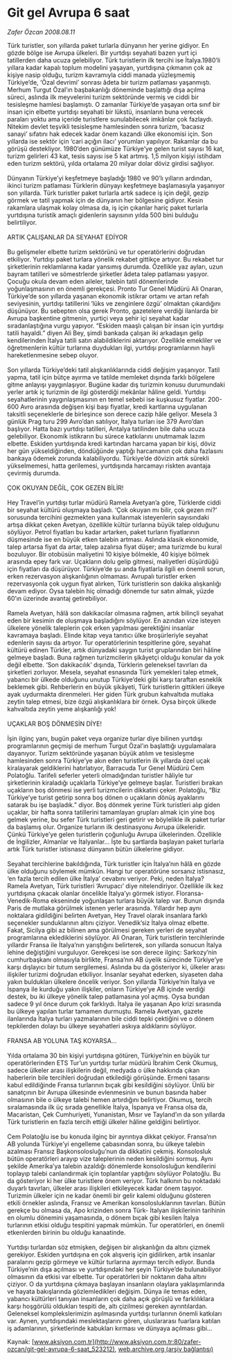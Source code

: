 # Git gel Avrupa 6 saat

*Zafer Özcan 2008.08.11*

<div class="pNewsDetailMainContent" itemprop="articleBody">
 Türk turistler, son yıllarda paket turlarla dünyanın her yerine gidiyor. En gözde bölge ise Avrupa ülkeleri. Bir yurtdışı seyahati bazen yurt içi tatillerden daha ucuza gelebiliyor. Türk turistlerin ilk tercihi ise İtalya.1980’li yıllara kadar kapalı toplum modelini yaşayan, yurtdışına çıkmanın çok az kişiye nasip olduğu, turizm kavramıyla ciddi manada yüzleşmemiş Türkiye’de, ‘Özal devrimi’ sonrası âdeta bir turizm patlaması yaşanmıştı. Merhum Turgut Özal’ın başbakanlığı döneminde başlattığı dışa açılma süreci, aslında ilk meyvelerini turizm sektöründe vermiş ve ciddi bir tesisleşme hamlesi başlamıştı. O zamanlar Türkiye’de yaşayan orta sınıf bir insan için elbette yurtdışı seyahati bir lükstü, insanların buna verecek paraları yoktu ama içeride turistlere sunulabilecek imkânlar çok fazlaydı. Nitekim devlet teşvikli tesisleşme hamlesinden sonra turizm, ‘bacasız sanayi’ sıfatını hak edecek kadar önem kazandı ülke ekonomisi için. Son yıllarda ise sektör için ‘cari açığın ilacı’ yorumları yapılıyor. Rakamlar da bu görüşü destekliyor. 1980’den günümüze Türkiye’ye gelen turist sayısı 16 kat, turizm gelirleri 43 kat, tesis sayısı ise 5 kat artmış. 1,5 milyon kişiyi istihdam eden turizm sektörü, yılda ortalama 20 milyar dolar döviz girdisi sağlıyor.
 <br/>
 <br/>
 Dünyanın Türkiye’yi keşfetmeye başladığı 1980 ve 90’lı yılların ardından, ikinci turizm patlaması Türklerin dünyayı keşfetmeye başlamasıyla yaşanıyor son yıllarda. Türk turistler paket turlarla artık sadece iş için değil, gezip görmek ve tatil yapmak için de dünyanın her bölgesine gidiyor. Kesin rakamlara ulaşmak kolay olmasa da, iş için çıkanlar hariç paket turlarla yurtdışına turistik amaçlı gidenlerin sayısının yılda 500 bini bulduğu belirtiliyor.
 <br/>
 <br/>
 ARTIK ÇALIŞANLAR DA SEYAHAT EDİYOR
 <br/>
 <br/>
 Bu gelişmeler elbette turizm sektörünü ve tur operatörlerini doğrudan etkiliyor. Yurtdışı paket turlara yönelik rekabet gittikçe artıyor. Bu rekabet tur şirketlerinin reklamlarına kadar yansımış durumda. Özellikle yaz ayları, uzun bayram tatilleri ve sömestrlerde şirketler âdeta talep patlaması yaşıyor. Çocuğu okula devam eden aileler, talebin tatil dönemlerinde yoğunlaşmasının en önemli gerekçesi. Pronto Tur Genel Müdürü Ali Onaran, Türkiye’de son yıllarda yaşanan ekonomik istikrar ortamı ve artan refah seviyesinin, yurtdışı tatillerini ‘lüks ve zenginlere özgü’ olmaktan çıkardığını düşünüyor. Bu sebepten olsa gerek Pronto, gazetelere verdiği ilanlarda bir Avrupa başkentine gitmenin, yurtiçi veya şehir içi seyahat kadar sıradanlaştığına vurgu yapıyor. “Eskiden maaşlı çalışan bir insan için yurtdışı tatili hayaldi.” diyen Ali Bey, şimdi bankada çalışan iki arkadaşın gelip kendilerinden İtalya tatili satın alabildiklerini aktarıyor. Özellikle emekliler ve öğretmenlerin kültür turlarına duydukları ilgi, yurtdışı programlarının hayli hareketlenmesine sebep oluyor.
 <br/>
 <br/>
 Son yıllarda Türkiye’deki tatil alışkanlıklarında ciddi değişim yaşanıyor. Tatil yapma, tatil için bütçe ayırma ve tatilde memleket dışında farklı bölgelere gitme anlayışı yaygınlaşıyor. Bugüne kadar dış turizmin konusu durumundaki yerler artık iç turizmin de ilgi gösterdiği mekânlar hâline geldi. Yurtdışı seyahatlerinin yaygınlaşmasının en temel sebebi ise kuşkusuz fiyatlar. 200-600 Avro arasında değişen kişi başı fiyatlar, kredi kartlarına uygulanan taksitli seçeneklerle de birleşince son derece cazip hâle geliyor. Mesela 3 günlük Prag turu 299 Avro’dan satılıyor, İtalya turları ise 379 Avro’dan başlıyor. Hatta bazı yurtdışı tatilleri, Antalya tatilinden bile daha ucuza gelebiliyor. Ekonomik istikrarın bu sürece katkılarını unutmamak lazım elbette. Eskiden yurtdışında kredi kartından harcama yapan bir kişi, döviz her gün yükseldiğinden, döndüğünde yaptığı harcamanın çok daha fazlasını bankaya ödemek zorunda kalabiliyordu. Türkiye’de dövizin artık sürekli yükselmemesi, hatta gerilemesi, yurtdışında harcamayı riskten avantaja çevirmiş durumda.
 <br/>
 <br/>
 ÇOK OKUYAN DEĞİL, ÇOK GEZEN BİLİR!
 <br/>
 <br/>
 Hey Travel’in yurtdışı turlar müdürü Ramela Avetyan’a göre, Türklerde ciddi bir seyahat kültürü oluşmaya başladı. ‘Çok okuyan mı bilir, çok gezen mi?’ sorusunda tercihini gezmekten yana kullanmak isteyenlerin sayısındaki artışa dikkat çeken Avetyan, özellikle kültür turlarına büyük talep olduğunu söylüyor. Petrol fiyatları bu kadar artarken, paket turların fiyatlarının düşmesinde ise en büyük etken talebin artması. Aslında klasik ekonomide, talep artarsa fiyat da artar, talep azalırsa fiyat düşer; ama turizmde bu kural bozuluyor. Bir otobüsün maliyetini 10 kişiye bölmekle, 40 kişiye bölmek arasında epey fark var. Uçakların dolu gelip gitmesi, maliyetleri düşürdüğü için fiyatları da düşürüyor. Türkiye’de şu anda fiyatlarla ilgili en önemli sorun, erken rezervasyon alışkanlığının olmaması. Avrupalı turistler erken rezervasyonla çok uygun fiyat alırken, Türk turistlerin son dakika alışkanlığı devam ediyor. Oysa talebin hiç olmadığı dönemde tur satın almak, yüzde 60’ın üzerinde avantaj getirebiliyor.
 <br/>
 <br/>
 Ramela Avetyan, hâlâ son dakikacılar olmasına rağmen, artık bilinçli seyahat eden bir kesimin de oluşmaya başladığını söylüyor. En azından vize isteyen ülkelere yönelik taleplerin çok erken yapılması gerektiğini insanlar kavramaya başladı. Elinde kitap veya tanıtıcı ülke broşürleriyle seyahat edenlerin sayısı da artıyor. Tur operatörlerinin tespitlerine göre, seyahat kültürü edinen Türkler, artık dünyadaki saygın turist gruplarından biri hâline gelmeye başladı. Buna rağmen turizmcilerin şikâyetçi olduğu konular da yok değil elbette. ‘Son dakikacılık’ dışında, Türklerin geleneksel tavırları da şirketleri zorluyor. Mesela, seyahat esnasında Türk yemekleri talep etmek, yabancı bir ülkede olduğunu unutup Türkiye’deki gibi karşı taraftan esneklik beklemek gibi. Rehberlerin en büyük şikâyeti, Türk turistlerin gittikleri ülkeye ayak uydurmakta direnmeleri. Her giden Türk grubun kahvaltıda mutlaka zeytin talep etmesi, bize özgü alışkanlıklara bir örnek. Oysa birçok ülkede kahvaltıda zeytin yeme alışkanlığı yok!
 <br/>
 <br/>
 UÇAKLAR BOŞ DÖNMESİN DİYE!
 <br/>
 <br/>
 İşin ilginç yanı, bugün paket veya organize turlar diye bilinen yurtdışı programlarının geçmişi de merhum Turgut Özal’ın başlattığı uygulamalara dayanıyor. Turizm sektöründe yaşanan büyük atılım ve tesisleşme hamlesinden sonra Türkiye’ye akın eden turistlerin ilk yıllarda özel uçak kiralayarak geldiklerini hatırlatıyor, Barracuda Tur Genel Müdürü Cem Polatoğlu. Tarifeli seferler yeterli olmadığından turistler hâliyle tur şirketlerinin kiraladığı uçaklarla Türkiye’ye gelmeye başlar. Turistleri bırakan uçakların boş dönmesi ise yerli turizmcilerin dikkatini çeker. Polatoğlu, “Biz Türkiye’ye turist getirip sonra boş dönen o uçakların dönüş ayaklarını satarak bu işe başladık.” diyor. Boş dönmek yerine Türk turistleri alıp giden uçaklar, bir hafta sonra tatillerini tamamlayan grupları almak için yine boş gelmek yerine, bu sefer Türk turistleri geri getirir ve böylelikle ilk paket turlar da başlamış olur. Organize turların ilk destinasyonu Avrupa ülkeleridir. Çünkü Türkiye’ye gelen turistlerin çoğunluğu Avrupa ülkelerinden. Özellikle de İngilizler, Almanlar ve İtalyanlar… İşte bu şartlarda başlayan paket turlarla artık Türk turistler istisnasız dünyanın bütün ülkelerine gidiyor.
 <br/>
 <br/>
 Seyahat tercihlerine bakıldığında, Türk turistler için İtalya’nın hâlâ en gözde ülke olduğunu söylemek mümkün. Hangi tur operatörüne sorsanız istisnasız, ‘en fazla tercih edilen ülke İtalya’ cevabını veriyor. Peki, neden İtalya? Ramela Avetyan, Türk turistleri ‘Avrupacı’ diye nitelendiriyor. Özellikle ilk kez yurtdışına çıkacak olanlar öncelikle İtalya’yı görmek istiyor. Floransa-Venedik-Roma ekseninde yoğunlaşan turlara büyük talep var. Bunun dışında Paris de mutlaka görülmek istenen yerler arasında. Yıllardır hep aynı noktalara gidildiğini belirten Avetyan, Hey Travel olarak insanlara farklı seçenekler sunduklarının altını çiziyor. Venedik’siz İtalya olmaz elbette. Fakat, Sicilya gibi az bilinen ama görülmesi gereken yerleri de seyahat programlarına eklediklerini söylüyor. Ali Onaran, Türk turistlerin tercihlerinde yıllardır Fransa ile İtalya’nın yarıştığını belirterek, son yıllarda sonucun İtalya lehine değiştiğini vurguluyor. Gerekçesi ise son derece ilginç: Sarkozy’nin cumhurbaşkanı olmasıyla birlikte, Fransa’nın AB üyelik sürecinde Türkiye’ye karşı dışlayıcı bir tutum sergilemesi. Aslında bu da gösteriyor ki, ülkeler arası ilişkiler turizmi doğrudan etkiliyor. İnsanlar seyahat ederken, siyaseten daha yakın buldukları ülkelere öncelik veriyor. Son yıllarda Türkiye’nin İtalya ve İspanya ile kurduğu yakın ilişkiler, onların Türkiye’ye AB içinde verdiği destek, bu iki ülkeye yönelik talep patlamasına yol açmış. Oysa bundan sadece 9 yıl önce durum çok farklıydı. İtalya ile yaşanan Apo krizi sırasında bu ülkeye yapılan turlar tamamen durmuştu. Ramela Avetyan, gazete ilanlarında İtalya turları yazmalarının bile ciddi tepki çektiğini ve o dönem tepkilerden dolayı bu ülkeye seyahatleri askıya aldıklarını söylüyor.
 <br/>
 <br/>
 FRANSA AB YOLUNA TAŞ KOYARSA...
 <br/>
 <br/>
 Yılda ortalama 30 bin kişiyi yurtdışına götüren, Türkiye’nin en büyük tur operatörlerinden ETS Tur’un yurtdışı turlar müdürü İbrahim Cenk Okumuş, sadece ülkeler arası ilişkilerin değil, medyada o ülke hakkında çıkan haberlerin bile tercihleri doğrudan etkilediği görüşünde. Ermeni tasarısı kabul edildiğinde Fransa turlarının bıçak gibi kesildiğini söylüyor. Ünlü bir sanatçının bir Avrupa ülkesinde evlenmesinin ve bunun basında haber olmasının bile o ülkeye talebi hemen artırdığını belirtiyor. Okumuş, tercih sıralamasında ilk üç sırada genellikle İtalya, İspanya ve Fransa olsa da, Macaristan, Çek Cumhuriyeti, Yunanistan, Mısır ve Tayland’ın da son yıllarda Türk turistlerin en fazla tercih ettiği ülkeler hâline geldiğini belirtiyor.
 <br/>
 <br/>
 Cem Polatoğlu ise bu konuda ilginç bir ayrıntıya dikkat çekiyor. Fransa’nın AB yolunda Türkiye’yi engelleme çabasından sonra, bu ülkeye talebin azalması Fransız Başkonsolosluğu’nun da dikkatini çekmiş. Konsolosluk bütün operatörleri arayıp vize taleplerinin neden kesildiğini sormuş. Aynı şekilde Amerika’ya talebin azaldığı dönemlerde konsolosluğun kendilerini toplayıp talebi canlandırmak için toplantılar yaptığını söylüyor Polatoğlu. Bu da gösteriyor ki her ülke turistlere önem veriyor. Türk halkının bu noktadaki duyarlı tavırları, ülkeler arası ilişkileri etkileyecek kadar önem taşıyor. Turizmin ülkeler için ne kadar önemli bir gelir kalemi olduğunu gösteren etkili örnekler aslında, Fransız ve Amerikan konsolosluklarının tavırları. Bütün gerekçe bu olmasa da, Apo krizinden sonra Türk- İtalyan ilişkilerinin tarihinin en olumlu dönemini yaşamasında, o dönem bıçak gibi kesilen İtalya turlarının etkisi olduğu tespitini yapmak mümkün. Tur operatörleri, en önemli etkenlerden birinin bu olduğu kanaatinde.
 <br/>
 <br/>
 Yurtdışı turlardan söz etmişken, değişen bir alışkanlığın da altını çizmek gerekiyor. Eskiden yurtdışına en çok alışveriş için gidilirken, artık insanlar paralarını gezip görmeye ve kültür turlarına ayırmayı tercih ediyor. Bunda Türkiye’nin dışa açılması ve yurtdışındaki her şeyin Türkiye’de bulunabiliyor olmasının da etkisi var elbette. Tur operatörleri bir noktanın daha altını çiziyor. O da yurtdışına çıkmaya başlayan insanların olaylara yaklaşımlarında ve hayata bakışlarında gözlemledikleri değişim. Dünya ile temas eden, yabancı kültürleri tanıyan insanların çok daha açık görüşlü ve farklılıklara karşı hoşgörülü oldukları tespiti de, altı çizilmesi gereken ayrıntılardan. Geleneksel komplekslerimizin aşılmasında yurtdışı turlarının önemli katkıları var. Aynen, yurtdışındaki meslektaşlarını gören, uluslararası fuarlara katılan iş adamlarının, şirketlerinde kabukları kırması ve dünyaya açılması gibi…
 <br/>
</div>


Kaynak: [www.aksiyon.com.tr](http://www.aksiyon.com.tr:80/zafer-ozcan/git-gel-avrupa-6-saat_523212), [web.archive.org (arşiv bağlantısı)](http://web.archive.org/web/20150717035658/http://www.aksiyon.com.tr:80/zafer-ozcan/git-gel-avrupa-6-saat_523212)
